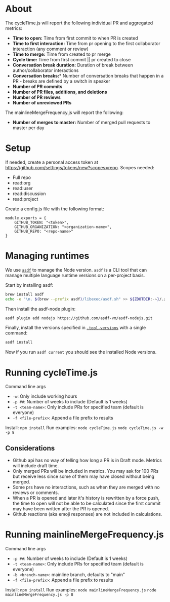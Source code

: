 
# About

The cycleTime.js will report the following individual PR and aggregated metrics:

* **Time to open:** Time from first commit to when PR is created
* **Time to first interaction:** Time from pr opening to the first collaborator interaction (any comment or review)
* **Time to merge:** Time from created to pr merge
* **Cycle time:** Time from first commit || pr created to close
* **Conversation break duration:** Duration of break between author/collaborator interactions
* **Conversation breaks:*** Number of conversation breaks that happen in a PR - breaks are defined by a switch in speaker
* **Number of PR commits**
* **Number of PR files, additions, and deletions**
* **Number of PR reviews**
* **Number of unreviewed PRs**

The mainlineMergeFrequency.js will report the following:

* **Number of merges to master:** Number of merged pull requests to master per day


# Setup

If needed, create a personal access token at https://github.com/settings/tokens/new?scopes=repo. 
Scopes needed:
* Full repo
* read:org
* read:user
* read:discussion
* read:project

Create a config.js file with the following format:

```
module.exports = {
	GITHUB_TOKEN: "<token>",
	GITHUB_ORGANIZATION: "<organization-name>",
	GITHUB_REPO: "<repo-name>"
}
```

# Managing runtimes
We use [`asdf`](https://asdf-vm.com/) to manage the Node version. `asdf` is a CLI tool that can manage multiple language runtime versions on a per-project basis.

Start by installing asdf:
```sh
brew install asdf
echo -e "\n. $(brew --prefix asdf)/libexec/asdf.sh" >> ${ZDOTDIR:-~}/.zshrc
```

Then install the asdf-node plugin:
```sh
asdf plugin add nodejs https://github.com/asdf-vm/asdf-nodejs.git
```

Finally, install the versions specified in [`.tool-versions`](/.tool-versions) with a single command:
```sh
asdf install
```
Now if you run `asdf current` you should see the installed Node versions.

# Running cycleTime.js

Command line args
* `-w`: Only include working hours
* `-p ##`: Number of weeks to include (Default is 1 weeks)
* `-t <team-name>`: Only include PRs for specified team (default is everyone)
* `-f <file-prefix>`: Append a file prefix to results

Install: `npm install`
Run examples: 
`node cycleTime.js`
`node cycleTime.js -w -p 8`

## Considerations
* Github api has no way of telling how long a PR is in Draft mode. Metrics will include draft time.
* Only merged PRs will be included in metrics. You may ask for 100 PRs but receive less since some of them may have closed without being merged.
* Some prs have no interactions, such as when they are merged with no reviews or comments.
* When a PR is opened and later it's history is rewritten by a force push, the time to open will not be able to be calculated since the first commit may have been written after the PR is opened.
* Github reactions (aka emoji responses) are not included in calculations.


# Running mainlineMergeFrequency.js

Command line args
* `-p ##`: Number of weeks to include (Default is 1 weeks)
* `-t <team-name>`: Only include PRs for specified team (default is everyone)
* `-b <branch-name>`: mainline branch, defaults to "main"
* `-f <file-prefix>`: Append a file prefix to results

Install: `npm install`
Run examples: 
`node mainlineMergeFrequency.js`
`node mainlineMergeFrequency.js -p 8`